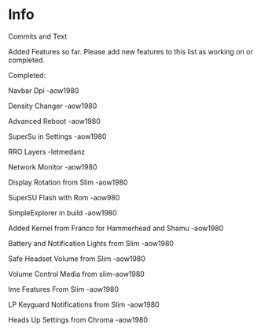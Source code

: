 # Info
Commits and Text

Added Features so far.
Please add new features to this list as working on or completed.

Completed:

Navbar Dpi -aow1980

Density Changer -aow1980

Advanced Reboot -aow1980

SuperSu in Settings -aow1980

RRO Layers -letmedanz

Network Monitor -aow1980

Display Rotation from Slim -aow1980

SuperSU Flash with Rom -aow980

SimpleExplorer in build -aow1980

Added Kernel from Franco for Hammerhead and Shamu -aow1980

Battery and Notification Lights from Slim -aow1980

Safe Headset Volume from Slim -aow1980

Volume Control Media from slim-aow1980

Ime Features From Slim -aow1980

LP Keyguard Notifications from Slim -aow1980

Heads Up Settings from Chroma -aow1980
